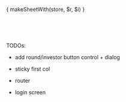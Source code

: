 { makeSheetWith(store, $r, $i) }

<br>

<br>

<br>

TODOs:

- add round/investor button control + dialog

- sticky first col

- router
- login screen

<div class="right-0 px-2 hidden py-1 cursor-pointer select-none px-2 hover:bg-gray-500 hover:text-white" />
<style>
  #md ul {
    margin: 0;
    padding: 0;
    list-style-type: none;
  }

  .right-0 {
    right: 0;
  }
</style>
